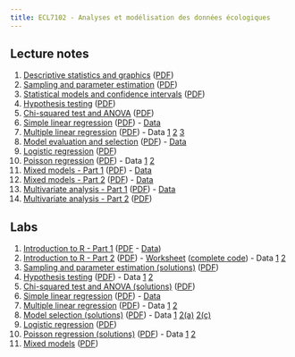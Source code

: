 ```yaml
---
title: ECL7102 - Analyses et modélisation des données écologiques
---
```



## Lecture notes

1. [Descriptive statistics and graphics](notes_cours/1E-Descriptive_statistics.html) ([PDF](notes_cours/1E-Descriptive_statistics.pdf))
2. [Sampling and parameter estimation](notes_cours/2E-Sampling_estimation.html) ([PDF](notes_cours/2E-Sampling_estimation.pdf))
3. [Statistical models and confidence intervals](notes_cours/3E-Statistical_models.html) ([PDF](notes_cours/3E-Statistical_models.pdf))
4. [Hypothesis testing](notes_cours/4E-Hypothesis_testing.html) ([PDF](notes_cours/4E-Hypothesis_testing.pdf))
5. [Chi-squared test and ANOVA](notes_cours/5E-Chi2_ANOVA.html) ([PDF](notes_cours/5E-Chi2_ANOVA.pdf))
6. [Simple linear regression](notes_cours/6E-Linear_regression.html) ([PDF](notes_cours/6E-Linear_regression.pdf)) - [Data](donnees/plant_growth_rate.csv)
7. [Multiple linear regression](notes_cours/7E-Multiple_regression.html) ([PDF](notes_cours/7E-Multiple_regression.pdf)) - Data [1](donnees/compensation.csv) [2](donnees/growth.csv) [3](donnees/antibiot.csv)
8. [Model evaluation and selection](notes_cours/8E-Model_selection.html) ([PDF](notes_cours/8E-Model_selection.pdf)) - [Data](labos/britain_species.csv)
9. [Logistic regression](notes_cours/9E-Logistic_regression.html) ([PDF](notes_cours/9E-Logistic_regression.pdf))
10. [Poisson regression](notes_cours/10E-Poisson_regression.html) ([PDF](notes_cours/10E-Poisson_regression.pdf)) - Data [1](donnees/species.csv) [2](donnees/galapagos.csv)
11. [Mixed models - Part 1](notes_cours/11E-Mixed_models_Part1.html) ([PDF](notes_cours/11E-Mixed_models_Part1.pdf)) - [Data](donnees/rikz.csv)
12. [Mixed models - Part 2](notes_cours/12E-Mixed_models_Part2.html) ([PDF](notes_cours/12E-Mixed_models_Part2.pdf)) - [Data](donnees/radon.csv)
13. [Multivariate analysis - Part 1](notes_cours/13E-Multivariate_analysis_Part1.html) ([PDF](notes_cours/13E-Multivariate_analysis_Part1.pdf)) - [Data](donnees/cities_climate.csv)
14. [Multivariate analysis - Part 2](notes_cours/14E-Multivariate_analysis_Part2.html) ([PDF](notes_cours/14E-Multivariate_analysis_Part2.pdf))


## Labs

1. [Introduction to R - Part 1](labos/1E-IntroR_part1.html) ([PDF](labos/1E-IntroR_part1.pdf) - [Data](labos/cours1_kejimkujik.csv))
2. [Introduction to R - Part 2](labos/2E-IntroR_part2.html) ([PDF](labos/2E-IntroR_part2.pdf)) - [Worksheet](labos/2E-worksheet.R) ([complete code](labos/2E-worksheet_complete.R)) - Data [1](labos/cours1_kejimkujik.csv) [2](labos/codes_especes.csv)
3. [Sampling and parameter estimation (solutions)](labos/3RE-Sampling_estimation.html) ([PDF](labos/3RE-Sampling_estimation.pdf))
4. [Hypothesis testing](labos/4E-Tests_mean.html) ([PDF](labos/4E-Tests_mean.pdf)) - Data [1](labos/gardens.csv) [2](labos/nconc.csv)
5. [Chi-squared test and ANOVA (solutions)](labos/5RE-Chi2_ANOVA.html) ([PDF](labos/5RE-Chi2_ANOVA.pdf))
6. [Simple linear regression](labos/6E-Linear_regression.html) ([PDF](labos/6E-Linear_regression.pdf)) - [Data](labos/britain_species.csv)
7. [Multiple linear regression](labos/7E-Multiple_regression.html) ([PDF](labos/7E-Multiple_regression.pdf)) - Data [1](labos/sablefish.csv) [2](labos/sardinella.csv)
8. [Model selection (solutions)](labos/8RE-Model_selection.html) ([PDF](labos/8RE-Model_selection.pdf)) - Data [1](labos/environment.csv) [2(a)](labos/migration.csv) [2(c)](labos/migr_test.csv)
9. [Logistic regression](labos/9E-Logistic_regression.html) ([PDF](labos/9E-Logistic_regression.pdf)) 
10. [Poisson regression (solutions)](labos/10RE-Poisson_regression.html) ([PDF](labos/10RE-Poisson_regression.pdf)) - Data [1](labos/stream_composition.csv) [2](labos/salamander.csv)
11. [Mixed models](labos/11E-Mixed_models.html) ([PDF](labos/11E-Mixed_models.pdf))


